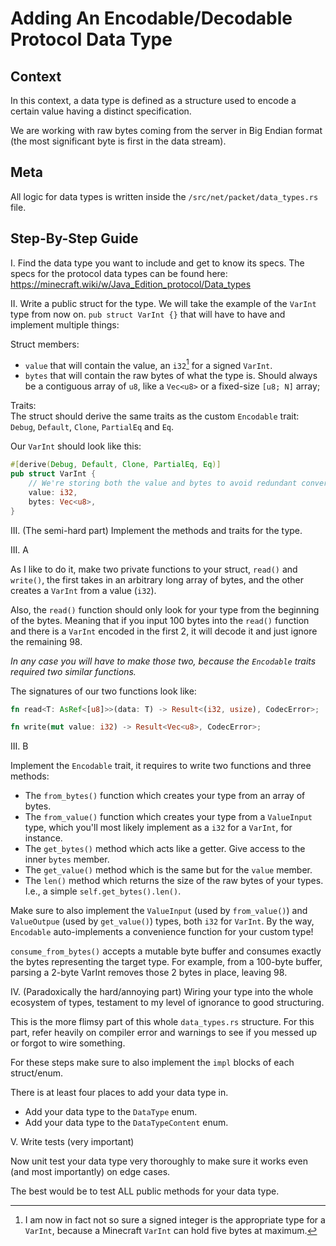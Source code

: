 # Adding An Encodable/Decodable Protocol Data Type

## Context

In this context, a data type is defined as a structure used to encode a certain value having a distinct specification.

We are working with raw bytes coming from the server in Big Endian format (the most significant byte is first in the
data stream).

## Meta

All logic for data types is written inside the `/src/net/packet/data_types.rs`
file.

## Step-By-Step Guide

I.
Find the data type you want to include and get to know its specs. The specs for the protocol data types can be found
here: https://minecraft.wiki/w/Java_Edition_protocol/Data_types

II.
Write a public struct for the type. We will take the example of the `VarInt` type from now on.
`pub struct VarInt {}` that will have to have and implement multiple things:

Struct members:

- `value` that will contain the value, an `i32`[^1] for a signed `VarInt`.
- `bytes` that will contain the raw bytes of what the type is. Should always be a contiguous array of `u8`, like a
  `Vec<u8>` or a fixed-size `[u8; N]` array;

Traits:  
The struct should derive the same traits as the custom `Encodable` trait:  
`Debug`, `Default`, `Clone`, `PartialEq` and `Eq`.

Our `VarInt` should look like this:

```rs
#[derive(Debug, Default, Clone, PartialEq, Eq)]
pub struct VarInt {
    // We're storing both the value and bytes to avoid redundant conversions.
    value: i32,
    bytes: Vec<u8>,
}
```

III. (The semi-hard part)
Implement the methods and traits for the type.

III. A

As I like to do it, make two private functions to your struct, `read()` and `write()`, the first takes in an arbitrary
long array of bytes, and the other creates a `VarInt` from a value (`i32`).

Also, the `read()` function should only look for your type from the beginning of the bytes. Meaning that if you input
100 bytes into the `read()` function and there is a `VarInt` encoded in the first 2, it will decode it and just ignore
the remaining 98.

*In any case you will have to make those two, because the `Encodable` traits required two similar functions.*

The signatures of our two functions look like:

```rs
fn read<T: AsRef<[u8]>>(data: T) -> Result<(i32, usize), CodecError>;

fn write(mut value: i32) -> Result<Vec<u8>, CodecError>;
```

III. B

Implement the `Encodable` trait, it requires to write two functions and three methods:

- The `from_bytes()` function which creates your type from an array of bytes.
- The `from_value()` function which creates your type from a `ValueInput` type, which you'll most likely implement as a
  `i32` for a `VarInt`, for instance.
- The `get_bytes()` method which acts like a getter. Give access to the inner `bytes` member.
- The `get_value()` method which is the same but for the `value` member.
- The `len()` method which returns the size of the raw bytes of your types. I.e., a simple `self.get_bytes().len()`.

Make sure to also implement the `ValueInput` (used by `from_value()`) and `ValueOutpue` (used by `get_value()`) types,
both `i32` for `VarInt`.
By the way, `Encodable` auto-implements a convenience function for your custom type!

`consume_from_bytes()` accepts a mutable byte buffer and consumes exactly the bytes representing the target type. For
example, from a 100-byte buffer, parsing a 2-byte VarInt removes those 2 bytes in place, leaving 98.

IV. (Paradoxically the hard/annoying part)
Wiring your type into the whole ecosystem of types, testament to my level of ignorance to good structuring.

This is the more flimsy part of this whole `data_types.rs` structure. For this part, refer heavily on compiler error and
warnings to see if you messed up or forgot to wire something.

For these steps make sure to also implement the `impl` blocks of each struct/enum.

There is at least four places to add your data type in.

- Add your data type to the `DataType` enum.
- Add your data type to the `DataTypeContent` enum.

V. Write tests (very important)

Now unit test your data type very thoroughly to make sure it works even (and most importantly) on edge cases.

The best would be to test ALL public methods for your data type.

[^1]: I am now in fact not so sure a signed integer is the appropriate type for a `VarInt`,
because a Minecraft `VarInt` can hold five bytes at maximum.